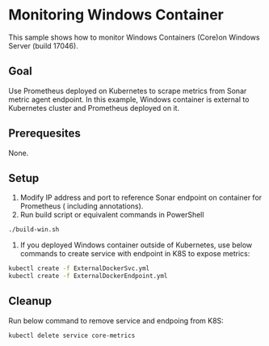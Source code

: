 # Monitoring Windows Container 

This sample shows how to monitor Windows Containers (Core)on Windows Server (build 17046).

## Goal

Use Prometheus deployed on Kubernetes to scrape metrics from Sonar metric agent endpoint. In this example, Windows container is external to Kubernetes cluster and Prometheus deployed on it.

## Prerequesites

None.

## Setup

1. Modify IP address and port to reference Sonar endpoint on container for Prometheus ( including annotations).
1. Run build script or equivalent commands in PowerShell

```bash
./build-win.sh
```

1. If you deployed Windows container outside of Kubernetes, use below commands to create service with endpoint in K8S to expose metrics:

```bash
kubectl create -f ExternalDockerSvc.yml
kubectl create -f ExternalDockerEndpoint.yml
```

## Cleanup

Run below command to remove service and endpoing from K8S:

```bash
kubectl delete service core-metrics
```